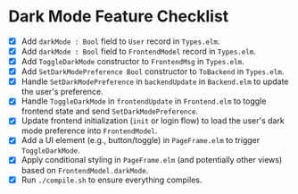 # Dark Mode Feature Checklist

- [x] Add `darkMode : Bool` field to `User` record in `Types.elm`.
- [x] Add `darkMode : Bool` field to `FrontendModel` record in `Types.elm`.
- [x] Add `ToggleDarkMode` constructor to `FrontendMsg` in `Types.elm`.
- [x] Add `SetDarkModePreference Bool` constructor to `ToBackend` in `Types.elm`.
- [x] Handle `SetDarkModePreference` in `backendUpdate` in `Backend.elm` to update the user's preference.
- [x] Handle `ToggleDarkMode` in `frontendUpdate` in `Frontend.elm` to toggle frontend state and send `SetDarkModePreference`.
- [x] Update frontend initialization (`init` or login flow) to load the user's dark mode preference into `FrontendModel`.
- [x] Add a UI element (e.g., button/toggle) in `PageFrame.elm` to trigger `ToggleDarkMode`.
- [x] Apply conditional styling in `PageFrame.elm` (and potentially other views) based on `FrontendModel.darkMode`.
- [x] Run `./compile.sh` to ensure everything compiles. 